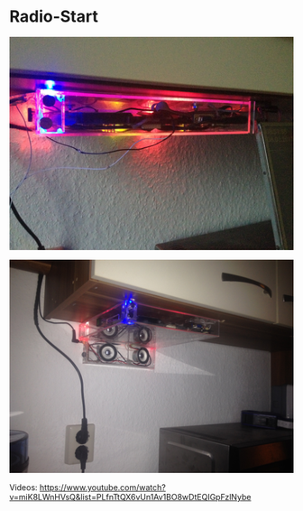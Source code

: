 Radio-Start
===========
![](/images/C.JPG)

![](/images/D.JPG)

Videos: https://www.youtube.com/watch?v=miK8LWnHVsQ&list=PLfnTtQX6vUn1Av1BO8wDtEQIGpFzlNybe
